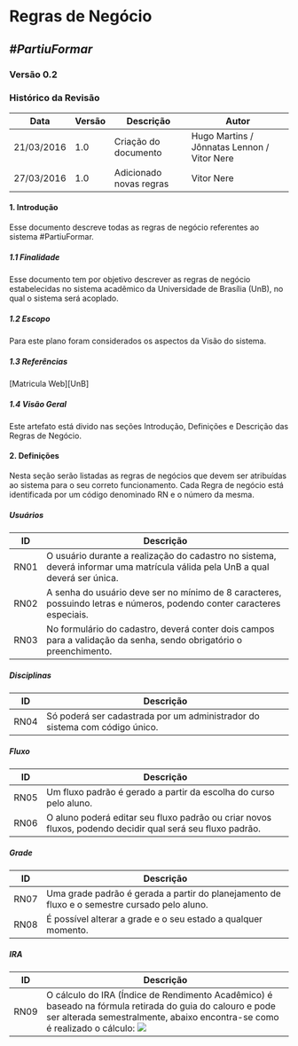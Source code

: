 # **Regras de Negócio**

##  ***#PartiuFormar***
   
### **Versão 0.2**

### Histórico da Revisão
Data|Versão|Descrição|Autor
-----|------|---------|-------
21/03/2016|1.0|Criação do documento|Hugo Martins / Jônnatas Lennon / Vitor Nere
27/03/2016|1.0|Adicionado novas regras|Vitor Nere

#### 1.                  Introdução

Esse documento descreve todas as regras de negócio referentes ao sistema #PartiuFormar. 

##### 1.1               Finalidade
Esse documento tem por objetivo descrever as regras de negócio estabelecidas no sistema acadêmico da Universidade de Brasília (UnB), no qual o sistema será acoplado.   

##### 1.2               Escopo

Para este plano foram considerados os aspectos da Visão do sistema.

##### 1.3               Referências

[Matricula Web][UnB]

##### 1.4               Visão Geral

Este artefato está divido nas seções Introdução, Definições e Descrição das Regras de Negócio.

#### 2.                  Definições
Nesta seção serão listadas as regras de negócios que devem ser atribuídas ao sistema para o seu correto funcionamento. Cada Regra de negócio está identificada por um código denominado RN e o número da mesma. 

##### Usuários

ID| Descrição
-----|----------------------------------------------------------------
RN01|O usuário durante a realização do cadastro no sistema, deverá informar uma matrícula válida pela UnB a qual deverá ser única.
RN02|A senha do usuário deve ser no mínimo de 8 caracteres, possuindo letras e números, podendo conter caracteres especiais. 
RN03| No formulário do cadastro, deverá conter dois campos para a validação da senha, sendo obrigatório o preenchimento.

##### Disciplinas
ID| Descrição
-----|----------------------------------------------------------------
RN04|Só poderá ser cadastrada por um administrador do sistema com código único.

##### Fluxo
ID| Descrição
-----|----------------------------------------------------------------
RN05|Um fluxo padrão é gerado a partir da escolha do curso pelo aluno.
RN06|O aluno poderá editar seu fluxo padrão ou criar novos fluxos, podendo decidir qual será seu fluxo padrão.

##### Grade
ID| Descrição
-----|----------------------------------------------------------------
RN07|Uma grade padrão é gerada a partir do planejamento de fluxo e o semestre cursado pelo aluno.
RN08|É possível alterar a grade e o seu estado a qualquer momento.

##### IRA
ID| Descrição
-----|----------------------------------------------------------------
RN09|O cálculo do IRA (Índice de Rendimento Acadêmico) é baseado na fórmula retirada do guia do calouro e pode ser alterada semestralmente, abaixo encontra-se como é realizado o cálculo: ![](http://i.imgur.com/DUna2dt.jpg)
